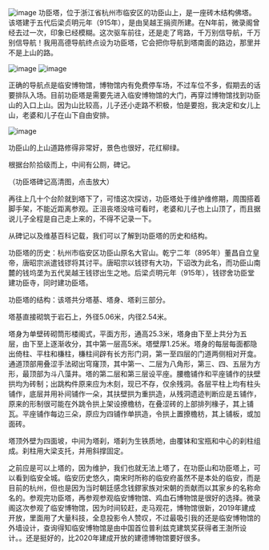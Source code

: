 ![image](https://github.com/jdzj/ji/assets/2352309/bf00507d-77c6-44b4-ae7a-21a176337965)
功臣塔，位于浙江省杭州市临安区的功臣山上，是一座砖木结构佛塔。该塔建于五代后梁贞明元年（915年），是由吴越王捐资所建。在N年前，微录阁曾经去过一次，印象已经模糊。这次驱车前往，还是走了弯路，千万别信导航，千万别信导航！我用高德导航终点设为功臣塔，它会把你导航到塔南面的路边，那里并不是上山的路。

 
![image](https://github.com/jdzj/ji/assets/2352309/3963b359-785b-4e81-9c90-181163e4a99d)
![image](https://github.com/jdzj/ji/assets/2352309/098f8c8a-a0fd-4ac4-8a20-eb9a5cc8846d)



正确的导航点是临安博物馆，博物馆内有免费停车场，不过车位不多，假期去的话要排队入场。目前功臣塔是需要先进入临安博物馆的大门，再穿过博物馆找到功臣山的入口上山。因为山比较高，儿子还小走路不积极，怕是要抱，我决定和女儿上山，老婆和儿子在山下自由安排。

 

![image](https://github.com/jdzj/ji/assets/2352309/d1503e06-25d7-48fd-85de-87e0a6984d52)


功臣山的上山道路修得非常好，景色也很好，花红柳绿。



根据台阶拾级而上，中间有公厕，碑记。





（功臣塔碑记高清图，点击放大）

再往上几十个台阶就到塔下了，可惜这次探访，功臣塔处于维护维修期，周围搭着脚手架，不能近距离参观。正沮丧塔没啥可看时，老婆和儿子也上山顶了，而且据说儿子全程是自己走上来的，不得不记录一下。

 

从碑记以及维基百科记载，我们可以了解到功臣塔的历史和结构。

 

功臣塔的历史：杭州市临安区功臣山原名大官山。乾宁二年（895年）董昌自立皇帝，唐昭宗派遣钱镠将其讨平。唐昭宗以钱镠有大功，下诏改为此名，而功臣山南麓的钱坞垄为五代吴越王钱镠出生之地。后梁贞明元年（915年），钱镠舍功臣堂建功臣寺，同时建功臣塔。

 



功臣塔的结构：该塔共分塔基、塔身、塔刹三部分。

塔基直接砌筑于岩石上，外径5.06米，内径2.54米。

塔身为单壁砖砌筒形楼阁式，平面方形，通高25.3米，塔身由下至上共分为五层，由下至上逐渐收分，其中第一层高5米。塔壁厚1.25米。塔身的每层每面都隐出倚柱、平柱和槏柱，槏柱间辟有长方形门洞，第一至四层的门道两侧相对开龛。通道顶部用叠涩手法砌出穹窿顶，其中第一、二层为八角形，第三、四、五层为方形，最顶部为斗八藻井。塔的第二层和第三层设平座。腰檐铺作和平座铺作的扶壁拱均为砖制；出跳构件原来应为木刻，现已不存，仅余残洞。各层平柱上均有柱头铺作，底层并用补间铺作一朵，其扶壁拱为重拱造，从残洞遗迹判断应是五铺作，原来的形制很可能在外跳令拱上架设撩檐枋，在叠涩砖的上部排列椽子，其上铺瓦。平座铺作每边三朵，原应为四铺作单拱造，令拱上置撩檐枋，其上铺板，或加面砖。

塔顶外壁为四面坡，中间为塔刹，塔刹为生铁质地，由覆钵和宝瓶和中心的刹柱组成。刹柱用大梁支托，并用斜撑固定。

 

之前应是可以上塔的，因为维护，我们也就无法上塔了，在功臣山和功臣塔上，可以看到临安全城。临安历史悠久，南宋时所称的临安府虽然不是本处的临安，而是目前的杭州，但也是因为当时朝廷感念钱鏐家族对宋朝的贡献而以其家乡的名称命名的。参观完功臣塔，再参观参观临安博物馆、鸡血石博物馆是很好的选择。微录阁这次参观了临安博物馆，因为时间较赶，走马观花，博物馆很新，2019年建成开放，里面用了大量科技，全息投影令人赞叹，不过最吸引我的还是临安博物馆的外墙设计，查询得知临安博物馆是由中国首位普利兹克建筑奖获得者王澍所设计。。还是挺好的，比2020年建成开放的建德博物馆要好很多。
<!-- ##{"timestamp":1619618302}## -->